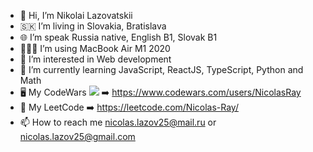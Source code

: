 - 👋 Hi, I’m Nikolai Lazovatskii 
- 🇸🇰 I’m living in Slovakia, Bratislava
- 🌐 I’m speak Russia native, English B1, Slovak B1
- 👨🏻‍💻 I’m using MacBook Air M1 2020
- 👀 I’m interested in Web development
- 🌱 I’m currently learning JavaScript, ReactJS, TypeScript, Python and Math
- 🖥️ My CodeWars <img src="https://www.codewars.com/users/NicolasRay/badges/small"/> ➡️ https://www.codewars.com/users/NicolasRay
- 🧩 My LeetCode ➡️ https://leetcode.com/Nicolas-Ray/
- 📫 How to reach me nicolas.lazov25@mail.ru or nicolas.lazov25@gmail.com

<!---
Nicolas-Ray/Nicolas-Ray is a ✨ special ✨ repository because its `README.md` (this file) appears on your GitHub profile.
You can click the Preview link to take a look at your changes.
--->
